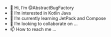 - 👋 Hi, I’m @AbstractBugFactory
- 👀 I’m interested in Kotlin Java
- 🌱 I’m currently learning JetPack and Compose
- 💞️ I’m looking to collaborate on ...
- 📫 How to reach me ...

<!---
AbstractBugFactory/AbstractBugFactory is a ✨ special ✨ repository because its `README.md` (this file) appears on your GitHub profile.
You can click the Preview link to take a look at your changes.
--->
